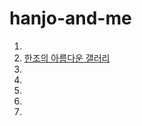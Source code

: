 # hanjo-and-me
<body>
  <p><ol><li><a href=""></a></li>
  <li><a href="jo.html">한조의 아름다운 갤러리</a></li>
  <li><a href=""></a></li>
  <li><a href=""></a></li>
  <li><a href=""></a></li>
  <li><a href=""></a></li>
  <li><a href=""></a></li>
 
  
  
  
  
  
  
  
  <body>
